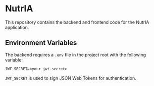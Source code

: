 # NutrIA

This repository contains the backend and frontend code for the NutrIA application.

## Environment Variables

The backend requires a `.env` file in the project root with the following variable:

```
JWT_SECRET=<your_jwt_secret>
```

`JWT_SECRET` is used to sign JSON Web Tokens for authentication.
